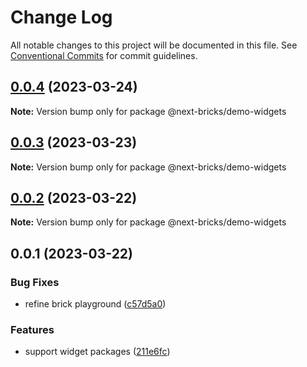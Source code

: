 # Change Log

All notable changes to this project will be documented in this file.
See [Conventional Commits](https://conventionalcommits.org) for commit guidelines.

## [0.0.4](https://github.com/easyops-cn/next-core/compare/@next-bricks/demo-widgets@0.0.3...@next-bricks/demo-widgets@0.0.4) (2023-03-24)

**Note:** Version bump only for package @next-bricks/demo-widgets





## [0.0.3](https://github.com/easyops-cn/next-core/compare/@next-bricks/demo-widgets@0.0.2...@next-bricks/demo-widgets@0.0.3) (2023-03-23)

**Note:** Version bump only for package @next-bricks/demo-widgets





## [0.0.2](https://github.com/easyops-cn/next-core/compare/@next-bricks/demo-widgets@0.0.1...@next-bricks/demo-widgets@0.0.2) (2023-03-22)

**Note:** Version bump only for package @next-bricks/demo-widgets

## 0.0.1 (2023-03-22)

### Bug Fixes

- refine brick playground ([c57d5a0](https://github.com/easyops-cn/next-core/commit/c57d5a049bd9aa2bc2058cdbed6ee3d880787652))

### Features

- support widget packages ([211e6fc](https://github.com/easyops-cn/next-core/commit/211e6fca509e6885df33c6ec672b01edd71a773b))
